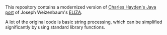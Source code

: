 This repository contains a modernized version of [Charles Hayden's Java port](http://chayden.net/eliza/Eliza.html) of Joseph Weizenbaum's [ELIZA](https://en.wikipedia.org/wiki/ELIZA). 

A lot of the original code is basic string processing, which can be simplified significantly by using standard library functions. 


